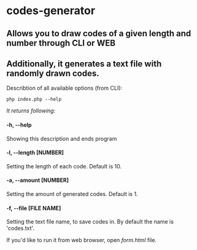 # codes-generator
## Allows you to draw codes of a given length and number through CLI or WEB
## Additionally, it generates a text file with randomly drawn codes.
Describtion of all available options (from CLI):
```
php index.php --help
```
*It returns following:*
#### -h, --help
Showing this description and ends program
#### -l, --length [NUMBER]
Setting the length of each code. Default is 10.
#### -a, --amount [NUMBER]
Setting the amount of generated codes. Default is 1.
#### -f, --file [FILE NAME]
Setting the text file name, to save codes in. By default the name is 'codes.txt'.

If you'd like to run it from web browser, open *form.html* file.
